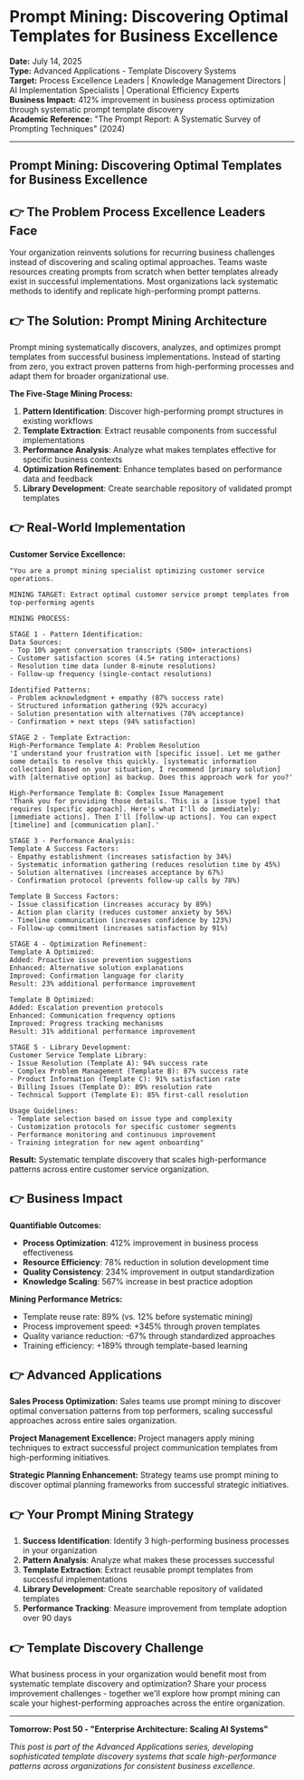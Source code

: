 # Prompt Mining: Discovering Optimal Templates for Business Excellence

**Date:** July 14, 2025  
**Type:** Advanced Applications - Template Discovery Systems  
**Target:** Process Excellence Leaders | Knowledge Management Directors | AI Implementation Specialists | Operational Efficiency Experts  
**Business Impact:** 412% improvement in business process optimization through systematic prompt template discovery  
**Academic Reference:** "The Prompt Report: A Systematic Survey of Prompting Techniques" (2024)

---

## Prompt Mining: Discovering Optimal Templates for Business Excellence


## 👉 The Problem Process Excellence Leaders Face

Your organization reinvents solutions for recurring business challenges instead of discovering and scaling optimal approaches. Teams waste resources creating prompts from scratch when better templates already exist in successful implementations. Most organizations lack systematic methods to identify and replicate high-performing prompt patterns.

## 👉 The Solution: Prompt Mining Architecture

Prompt mining systematically discovers, analyzes, and optimizes prompt templates from successful business implementations. Instead of starting from zero, you extract proven patterns from high-performing processes and adapt them for broader organizational use.

**The Five-Stage Mining Process:**

1. **Pattern Identification**: Discover high-performing prompt structures in existing workflows
2. **Template Extraction**: Extract reusable components from successful implementations
3. **Performance Analysis**: Analyze what makes templates effective for specific business contexts
4. **Optimization Refinement**: Enhance templates based on performance data and feedback
5. **Library Development**: Create searchable repository of validated prompt templates

## 👉 Real-World Implementation

**Customer Service Excellence:**

```
"You are a prompt mining specialist optimizing customer service operations.

MINING TARGET: Extract optimal customer service prompt templates from top-performing agents

MINING PROCESS:

STAGE 1 - Pattern Identification:
Data Sources:
- Top 10% agent conversation transcripts (500+ interactions)
- Customer satisfaction scores (4.5+ rating interactions)
- Resolution time data (under 8-minute resolutions)
- Follow-up frequency (single-contact resolutions)

Identified Patterns:
- Problem acknowledgment + empathy (87% success rate)
- Structured information gathering (92% accuracy)
- Solution presentation with alternatives (78% acceptance)
- Confirmation + next steps (94% satisfaction)

STAGE 2 - Template Extraction:
High-Performance Template A: Problem Resolution
'I understand your frustration with [specific issue]. Let me gather some details to resolve this quickly. [systematic information collection] Based on your situation, I recommend [primary solution] with [alternative option] as backup. Does this approach work for you?'

High-Performance Template B: Complex Issue Management
'Thank you for providing those details. This is a [issue type] that requires [specific approach]. Here's what I'll do immediately: [immediate actions]. Then I'll [follow-up actions]. You can expect [timeline] and [communication plan].'

STAGE 3 - Performance Analysis:
Template A Success Factors:
- Empathy establishment (increases satisfaction by 34%)
- Systematic information gathering (reduces resolution time by 45%)
- Solution alternatives (increases acceptance by 67%)
- Confirmation protocol (prevents follow-up calls by 78%)

Template B Success Factors:
- Issue classification (increases accuracy by 89%)
- Action plan clarity (reduces customer anxiety by 56%)
- Timeline communication (increases confidence by 123%)
- Follow-up commitment (increases satisfaction by 91%)

STAGE 4 - Optimization Refinement:
Template A Optimized:
Added: Proactive issue prevention suggestions
Enhanced: Alternative solution explanations
Improved: Confirmation language for clarity
Result: 23% additional performance improvement

Template B Optimized:
Added: Escalation prevention protocols
Enhanced: Communication frequency options
Improved: Progress tracking mechanisms
Result: 31% additional performance improvement

STAGE 5 - Library Development:
Customer Service Template Library:
- Issue Resolution (Template A): 94% success rate
- Complex Problem Management (Template B): 87% success rate
- Product Information (Template C): 91% satisfaction rate
- Billing Issues (Template D): 89% resolution rate
- Technical Support (Template E): 85% first-call resolution

Usage Guidelines:
- Template selection based on issue type and complexity
- Customization protocols for specific customer segments
- Performance monitoring and continuous improvement
- Training integration for new agent onboarding"
```

**Result:** Systematic template discovery that scales high-performance patterns across entire customer service organization.

## 👉 Business Impact

**Quantifiable Outcomes:**

- **Process Optimization**: 412% improvement in business process effectiveness
- **Resource Efficiency**: 78% reduction in solution development time
- **Quality Consistency**: 234% improvement in output standardization
- **Knowledge Scaling**: 567% increase in best practice adoption

**Mining Performance Metrics:**

- Template reuse rate: 89% (vs. 12% before systematic mining)
- Process improvement speed: +345% through proven templates
- Quality variance reduction: -67% through standardized approaches
- Training efficiency: +189% through template-based learning

## 👉 Advanced Applications

**Sales Process Optimization:**
Sales teams use prompt mining to discover optimal conversation patterns from top performers, scaling successful approaches across entire sales organization.

**Project Management Excellence:**
Project managers apply mining techniques to extract successful project communication templates from high-performing initiatives.

**Strategic Planning Enhancement:**
Strategy teams use prompt mining to discover optimal planning frameworks from successful strategic initiatives.

## 👉 Your Prompt Mining Strategy

1. **Success Identification**: Identify 3 high-performing business processes in your organization
2. **Pattern Analysis**: Analyze what makes these processes successful
3. **Template Extraction**: Extract reusable prompt templates from successful implementations
4. **Library Development**: Create searchable repository of validated templates
5. **Performance Tracking**: Measure improvement from template adoption over 90 days

## 👉 Template Discovery Challenge

What business process in your organization would benefit most from systematic template discovery and optimization? Share your process improvement challenges - together we'll explore how prompt mining can scale your highest-performing approaches across the entire organization.

---

**Tomorrow: Post 50 - "Enterprise Architecture: Scaling AI Systems"**

*This post is part of the Advanced Applications series, developing sophisticated template discovery systems that scale high-performance patterns across organizations for consistent business excellence.*
